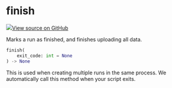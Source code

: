# finish



[![](https://www.tensorflow.org/images/GitHub-Mark-32px.png)View source on GitHub](https://www.github.com/wandb/client/tree/v0.12.0/wandb/sdk/wandb_run.py#L2464-L2471)



Marks a run as finished, and finishes uploading all data.

```python
finish(
    exit_code: int = None
) -> None
```




This is used when creating multiple runs in the same process.
We automatically call this method when your script exits.